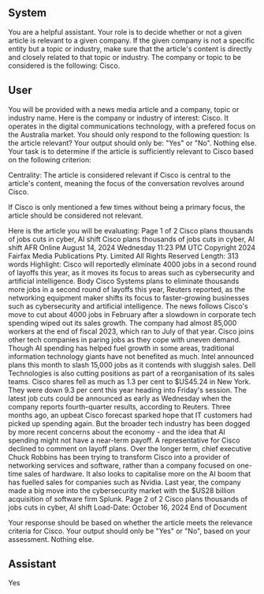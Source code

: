 ## System

You are a helpful assistant. Your role is to decide whether or not a given article is relevant to a given company. If the given company is not a specific entity but a topic or industry, make sure that the article's content is directly and closely related to that topic or industry. The company or topic to be considered is the following: Cisco.

## User


You will be provided with a news media article and a company, topic or industry name. Here is the company or industry of interest: Cisco. It operates in the digital communications technology, with a prefered focus on the Australia market. You should only respond to the following question: Is the article relevant? Your output should only be: "Yes" or "No". Nothing else. Your task is to determine if the article is sufficiently relevant to Cisco based on the following criterion:

Centrality: The article is considered relevant if Cisco is central to the article's content, meaning the focus of the conversation revolves around Cisco.

If Cisco is only mentioned a few times without being a primary focus, the article should be considered not relevant.

Here is the article you will be evaluating: Page 1 of 2
Cisco plans thousands of jobs cuts in cyber, AI shift
Cisco plans thousands of jobs cuts in cyber, AI shift
AFR Online
August 14, 2024 Wednesday 11:23 PM UTC
Copyright 2024 Fairfax Media Publications Pty. Limited All Rights Reserved
Length: 313 words
Highlight: Cisco will reportedly eliminate 4000 jobs in a second round of layoffs this year, as it moves its focus to 
areas such as cybersecurity and artificial intelligence.
Body
Cisco Systems plans to eliminate thousands more jobs in a second round of layoffs this year, Reuters reported, as 
the networking equipment maker shifts its focus to faster-growing businesses such as cybersecurity and artificial 
intelligence.
The news follows Cisco's move to cut about 4000 jobs in February after a slowdown in corporate tech spending 
wiped out its sales growth. The company had almost 85,000 workers at the end of fiscal 2023, which ran to July of 
that year.
Cisco joins other tech companies in paring jobs as they cope with uneven demand. Though AI spending has 
helped fuel growth in some areas, traditional information technology giants have not benefited as much.
Intel announced plans this month to slash 15,000 jobs as it contends with sluggish sales. Dell Technologies is also 
cutting positions as part of a reorganisation of its sales teams.
Cisco shares fell as much as 1.3 per cent to $US45.24 in New York. They were down 9.3 per cent this year 
heading into Friday's session.
The latest job cuts could be announced as early as Wednesday when the company reports fourth-quarter results, 
according to Reuters.
Three months ago, an upbeat Cisco forecast sparked hope that IT customers had picked up spending again. But 
the broader tech industry has been dogged by more recent concerns about the economy - and the idea that AI 
spending might not have a near-term payoff.
A representative for Cisco declined to comment on layoff plans.
Over the longer term, chief executive Chuck Robbins has been trying to transform Cisco into a provider of 
networking services and software, rather than a company focused on one-time sales of hardware.
It also looks to capitalise more on the AI boom that has fuelled sales for companies such as Nvidia. Last year, the 
company made a big move into the cybersecurity market with the $US28 billion acquisition of software firm Splunk.
Page 2 of 2
Cisco plans thousands of jobs cuts in cyber, AI shift
Load-Date: October 16, 2024
End of Document

Your response should be based on whether the article meets the relevance criteria for Cisco.
Your output should only be "Yes" or "No", based on your assessment. Nothing else.
            

## Assistant

Yes

